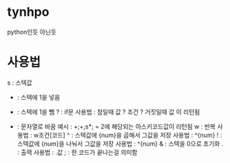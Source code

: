 # tynhpo
python인듯 아닌듯

# 사용법
s : 스텍값
+ : 스텍에 1을 넣음
- : 스텍에 1을 뺌
? : if문 사용법 : 참일때 값 ? 조건 ? 거짓일때 값 이 리턴됨
* : 문자열로 바꿈 예시 : +;+;s*; = 2에 해당되는 아스키코드값이 리턴됨
w : 반복 사용법 : w조건[코드]
^ : 스텍값에 {num}을 곱해서 그값을 저장 사용법 : ^{num}
! : 스텍값에 {num}을 나눠서 그값을 저장 사용법 : ^{num}
& : 스텍을 0으로 초기화
. : 출력 사용법 : .값
; : 한 코드가 끝나는걸 의미함
